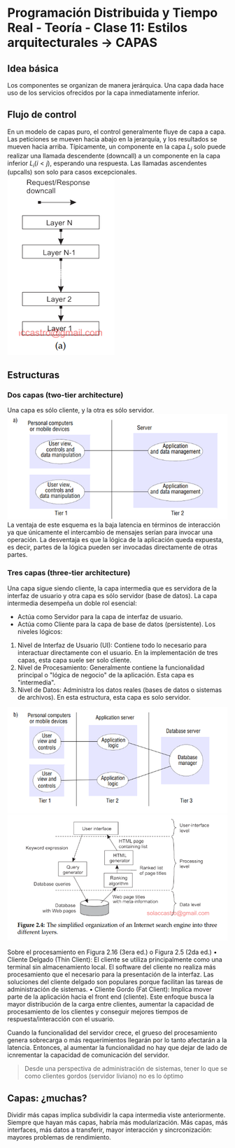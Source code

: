 # Programación Distribuida y Tiempo Real - Teoría - Clase 11: Estilos arquitecturales -> CAPAS 

## Idea básica
Los componentes se organizan de manera jerárquica. Una capa dada hace uso de los servicios ofrecidos por la capa inmediatamente inferior.

## Flujo de control
En un modelo de capas puro, el control generalmente fluye de capa a capa. Las peticiones se mueven hacia abajo en la jerarquía, y los resultados se mueven hacia arriba. Típicamente, un componente en la capa $L_j$ solo puede realizar una llamada descendente (downcall) a un componente en la capa inferior $L_i (i<j)$, esperando una respuesta. Las llamadas ascendentes (upcalls) son solo para casos excepcionales.
![alt text](image-14.png)


## Estructuras 

### Dos capas (two-tier architecture)
Una capa es sólo cliente, y la otra es sólo servidor. 
![alt text](image-15.png)
La ventaja de este esquema es la baja latencia en términos de interacción ya que únicamente el intercambio de mensajes serían para invocar una operación. La desventaja es que la lógica de la aplicación queda expuesta, es decir, partes de la lógica pueden ser invocadas directamente de otras partes. 

### Tres capas (three-tier architecture)
Una capa sigue siendo cliente, la capa intermedia que es servidora de la interfaz de usuario y otra capa es sólo servidor (base de datos). 
La capa intermedia desempeña un doble rol esencial:
- Actúa como Servidor para la capa de interfaz de usuario.
- Actúa como Cliente para la capa de base de datos (persistente).
Los niveles lógicos: 
1. Nivel de Interfaz de Usuario (UI): Contiene todo lo necesario para interactuar directamente con el usuario. En la implementación de tres capas, esta capa suele ser solo cliente.
2. Nivel de Procesamiento: Generalmente contiene la funcionalidad principal o "lógica de negocio" de la aplicación. Esta capa es "intermedia".
3. Nivel de Datos: Administra los datos reales (bases de datos o sistemas de archivos). En esta estructura, esta capa es solo servidor.

![alt text](image-16.png)
![alt text](image-17.png)

Sobre el procesamiento en Figura 2.16 (3era ed.) o Figura 2.5 (2da ed.)
• Cliente Delgado (Thin Client): El cliente se utiliza principalmente como una terminal sin almacenamiento local. El software del cliente no realiza más procesamiento que el necesario para la presentación de la interfaz. Las soluciones del cliente delgado son populares porque facilitan las tareas de administración de sistemas.
• Cliente Gordo (Fat Client): Implica mover parte de la aplicación hacia el front end (cliente). Este enfoque busca la mayor distribución de la carga entre clientes, aumentar la capacidad de procesamiento de los clientes y conseguir mejores tiempos de respuesta/interacción con el usuario.

Cuando la funcionalidad del servidor crece, el grueso del procesamiento genera sobrecarga o más requerimientos llegarán por lo tanto afectarán a la latencia. Entonces, al aumentar la funcionalidad no hay que dejar de lado de icnrementar la capacidad de comunicación del servidor. 

> Desde una perspectiva de administración de sistemas, tener lo que se como clientes gordos (servidor liviano) no es lo óptimo

## Capas: ¿muchas?
Dividir más capas implica subdividir la capa intermedia viste anteriormente. Siempre que hayan más capas, habría más modularización. Más capas, más interfaces, más datos a transferir, mayor interacción y sincrconización: mayores problemas de rendimiento. 